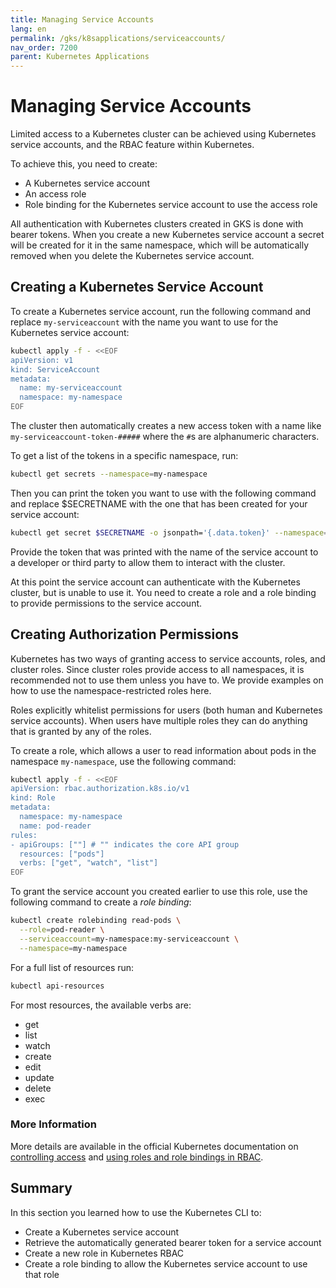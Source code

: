```yaml
---
title: Managing Service Accounts
lang: en
permalink: /gks/k8sapplications/serviceaccounts/
nav_order: 7200
parent: Kubernetes Applications
---
```


# Managing Service Accounts

Limited access to a Kubernetes cluster can be achieved using Kubernetes service accounts, and the RBAC feature within Kubernetes.

To achieve this, you need to create:

- A Kubernetes service account
- An access role
- Role binding for the Kubernetes service account to use the access role

All authentication with Kubernetes clusters created in GKS is done with
bearer tokens. When you create a new Kubernetes service account a secret will
be created for it in the same namespace, which will be automatically
removed when you delete the Kubernetes service account.

## Creating a Kubernetes Service Account

To create a Kubernetes service account, run the following command and replace
`my-serviceaccount` with the name you want to use for the Kubernetes service
account:

```bash
kubectl apply -f - <<EOF
apiVersion: v1
kind: ServiceAccount
metadata:
  name: my-serviceaccount
  namespace: my-namespace
EOF
```

The cluster then automatically creates a new access token with a name
like `my-serviceaccount-token-#####` where the `#`s are alphanumeric characters.

To get a list of the tokens in a specific namespace, run:

```bash
kubectl get secrets --namespace=my-namespace
```

Then you can print the token you want to use with the following command and
replace $SECRETNAME with the one that has been created for your service
account:

```bash
kubectl get secret $SECRETNAME -o jsonpath='{.data.token}' --namespace=my-namespace
```

Provide the token that was printed with the name of the service account
to a developer or third party to allow them to interact with the cluster.

At this point the service account can authenticate with the Kubernetes
cluster, but is unable to use it. You need to create a role
and a role binding to provide permissions to the service account.

## Creating Authorization Permissions

Kubernetes has two ways of granting access to service accounts, roles, and
cluster roles. Since cluster roles provide access to all namespaces, it is
recommended not to use them unless you have to. We provide
examples on how to use the namespace-restricted roles here.

Roles explicitly whitelist permissions for users (both human and Kubernetes
service accounts). When users have multiple roles they can do anything
that is granted by any of the roles.

To create a role, which allows a user to read information about pods in the
namespace `my-namespace`, use the following command:

```bash
kubectl apply -f - <<EOF
apiVersion: rbac.authorization.k8s.io/v1
kind: Role
metadata:
  namespace: my-namespace
  name: pod-reader
rules:
- apiGroups: [""] # "" indicates the core API group
  resources: ["pods"]
  verbs: ["get", "watch", "list"]
EOF
```

To grant the service account you created earlier to use this role, use the
following command to create a _role binding_:

```bash
kubectl create rolebinding read-pods \
  --role=pod-reader \
  --serviceaccount=my-namespace:my-serviceaccount \
  --namespace=my-namespace
```

For a full list of resources run:

```bash
kubectl api-resources
```

For most resources, the available verbs are:

- get
- list
- watch
- create
- edit
- update
- delete
- exec

### More Information

More details are available in the official Kubernetes documentation on [controlling access](https://kubernetes.io/docs/reference/access-authn-authz/controlling-access/) and [using roles and role bindings in RBAC](https://kubernetes.io/docs/reference/access-authn-authz/rbac/).

## Summary

In this section you learned how to use the Kubernetes CLI to:

- Create a Kubernetes service account
- Retrieve the automatically generated bearer token for a service account
- Create a new role in Kubernetes RBAC
- Create a role binding to allow the Kubernetes service account to use that role
